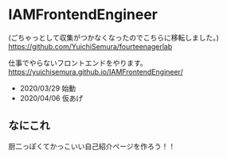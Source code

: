 # IAMFrontendEngineer

(ごちゃっとして収集がつかなくなったのでこちらに移転しました。)
https://github.com/YuichiSemura/fourteenagerlab

仕事でやらないフロントエンドをやります。  
https://yuichisemura.github.io/IAMFrontendEngineer/

- 2020/03/29 始動
- 2020/04/06 仮あげ

## なにこれ

厨二っぽくてかっこいい自己紹介ページを作ろう！！
